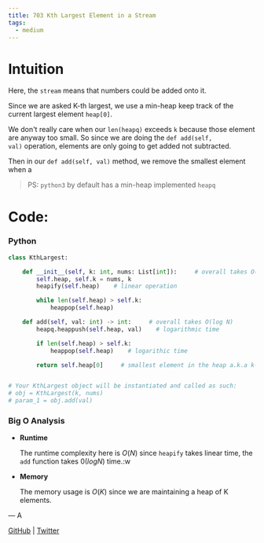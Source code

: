```yaml
---
title: 703 Kth Largest Element in a Stream
tags:
  - medium
---
```


# Intuition

Here, the `stream` means that numbers could be added onto it.

Since we are asked K-th largest, we use a min-heap keep track of the current largest element `heap[0]`.

We don't really care when our `len(heapq)` exceeds `k` because those element are anyway too small. So since we are doing the `def add(self, val)` operation, elements are only going to get added not subtracted.

Then in our `def add(self, val)` method, we remove the smallest element when a

> PS: `python3` by default has a min-heap implemented `heapq`

# Code:

### Python

```python
class KthLargest:

    def __init__(self, k: int, nums: List[int]):     # overall takes O(N)
        self.heap, self.k = nums, k
        heapify(self.heap)    # linear operation

        while len(self.heap) > self.k:
            heappop(self.heap)

    def add(self, val: int) -> int:     # overall takes O(log N)
        heapq.heappush(self.heap, val)    # logarithmic time

        if len(self.heap) > self.k:
            heappop(self.heap)    # logarithic time

        return self.heap[0]     # smallest element in the heap a.k.a k-th largest element in current stream


# Your KthLargest object will be instantiated and called as such:
# obj = KthLargest(k, nums)
# param_1 = obj.add(val)
```

### Big O Analysis

- **Runtime**

  The runtime complexity here is $O(N)$ since `heapify` takes linear time, the `add` function takes $0(log N)$ time.:w

- **Memory**

  The memory usage is $O(K)$ since we are maintaining a heap of K elements.

— A

[GitHub](https://github.com/AtharvaKamble) | [Twitter](https://twitter.com/AtharvaKamble07)
